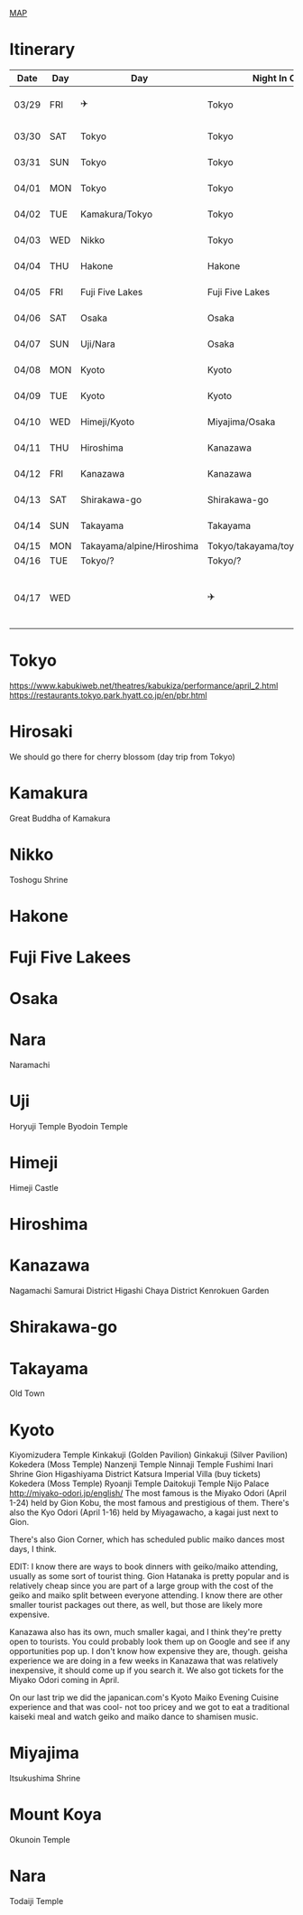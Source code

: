 [MAP](https://www.google.com/maps/d/embed?mid=1GqcsMsJTb3JPUCn7sbIqKMuthIuCuJ0s)

# Itinerary

|  Date | Day   |Day                  |Night In City   |Plan                                                | Accomodations|Temp
|-------|-------|---------------------|----------------|----------------------------------------------------|--------------|------
|03/29  |FRI    |✈️                   |Tokyo            |Arrive 15:30 - chill                               |Booked        |55-41
|03/30  |SAT    |Tokyo                |Tokyo           |                                                    |Booked        |55-46
|03/31  |SUN    |Tokyo                |Tokyo           |                                                    |Booked        |61-43
|04/01  |MON    |Tokyo                |Tokyo           |                                                    |Booked        |61-43
|04/02  |TUE    |Kamakura/Tokyo       |Tokyo           |                                                    |Booked        |61-43
|04/03  |WED    |Nikko                |Tokyo           |                                                    |Booked        |48-25
|04/04  |THU    |Hakone               |Hakone          |                                                    |Booked        |57 -36
|04/05  |FRI    |Fuji Five Lakes      |Fuji Five Lakes |                                                    |Booked        |41 - 37
|04/06  |SAT    |Osaka                |Osaka           |                                                    |Booked        |68- 50
|04/07  |SUN    |Uji/Nara             |Osaka           |                                                    |Booked        |69 -55
|04/08  |MON    |Kyoto                |Kyoto           |                                                    |Booked        |77 - 57
|04/09  |TUE    |Kyoto                |Kyoto           |                                                    |Booked        |61 - 42
|04/10  |WED    |Himeji/Kyoto         |Miyajima/Osaka  |                                                    |Booked        |57 - 36
|04/11  |THU    |Hiroshima            |Kanazawa        |                                                    |Booked        |58-45
|04/12  |FRI    |Kanazawa             |Kanazawa        |                                                    |Booked        |55-40
|04/13  |SAT    |Shirakawa-go         |Shirakawa-go    |                                                    |Booked        |55 - 35
|04/14  |SUN    |Takayama             |Takayama        |                                                    |Booked        |57 - 34 
|04/15  |MON    |Takayama/alpine/Hiroshima|Tokyo/takayama/toyama/miyajima|                                  |Booked        | 
|04/16  |TUE    |Tokyo/?                |Tokyo/?        |                                                   |Booked        | 
|04/17  |WED    |                     |✈️              |Leave for airport in the morning                    |Booked        | 


# Tokyo
https://www.kabukiweb.net/theatres/kabukiza/performance/april_2.html
https://restaurants.tokyo.park.hyatt.co.jp/en/pbr.html

# Hirosaki
We should go there for cherry blossom (day trip from Tokyo)

# Kamakura
Great Buddha of Kamakura

# Nikko
Toshogu Shrine

# Hakone
# Fuji Five Lakees
# Osaka

# Nara
Naramachi

# Uji
Horyuji Temple
Byodoin Temple


# Himeji
Himeji Castle

# Hiroshima

# Kanazawa
Nagamachi Samurai District
Higashi Chaya District
Kenrokuen Garden



# Shirakawa-go

# Takayama
Old Town

# Kyoto
Kiyomizudera Temple
Kinkakuji (Golden Pavilion)
Ginkakuji (Silver Pavilion)
Kokedera (Moss Temple)
Nanzenji Temple
Ninnaji Temple
Fushimi Inari Shrine
Gion
Higashiyama District
Katsura Imperial Villa (buy tickets)
Kokedera (Moss Temple)
Ryoanji Temple
Daitokuji Temple
Nijo Palace
http://miyako-odori.jp/english/
 The most famous is the Miyako Odori (April 1-24) held by Gion Kobu, the most famous and prestigious of them. There's also the Kyo Odori (April 1-16) held by Miyagawacho, a kagai just next to Gion.

There's also Gion Corner, which has scheduled public maiko dances most days, I think.

EDIT: I know there are ways to book dinners with geiko/maiko attending, usually as some sort of tourist thing. Gion Hatanaka is pretty popular and is relatively cheap since you are part of a large group with the cost of the geiko and maiko split between everyone attending. I know there are other smaller tourist packages out there, as well, but those are likely more expensive.

Kanazawa also has its own, much smaller kagai, and I think they're pretty open to tourists. You could probably look them up on Google and see if any opportunities pop up. I don't know how expensive they are, though.
geisha experience we are doing in a few weeks in Kanazawa that was relatively inexpensive, it should come up if you search it. We also got tickets for the Miyako Odori coming in April.

On our last trip we did the japanican.com's Kyoto Maiko Evening Cuisine experience and that was cool- not too pricey and we got to eat a traditional kaiseki meal and watch geiko and maiko dance to shamisen music.




# Miyajima
Itsukushima Shrine







# Mount Koya
Okunoin Temple



# Nara
Todaiji Temple

